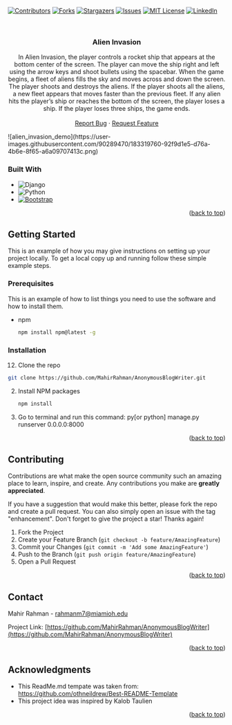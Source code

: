 <div id="top"></div>
<!--
*** Thanks for checking out the Best-README-Template. If you have a suggestion
*** that would make this better, please fork the repo and create a pull request
*** or simply open an issue with the tag "enhancement".
*** Don't forget to give the project a star!
*** Thanks again! Now go create something AMAZING! :D
-->
<! -- This README Template was inspired by https://github.com/othneildrew/Best-README-Template#readme



<!-- PROJECT SHIELDS -->
<!--
*** I'm using markdown "reference style" links for readability.
*** Reference links are enclosed in brackets [ ] instead of parentheses ( ).
*** See the bottom of this document for the declaration of the reference variables
*** for contributors-url, forks-url, etc. This is an optional, concise syntax you may use.
*** https://www.markdownguide.org/basic-syntax/#reference-style-links
-->
[![Contributors][contributors-shield]][contributors-url]
[![Forks][forks-shield]][forks-url]
[![Stargazers][stars-shield]][stars-url]
[![Issues][issues-shield]][issues-url]
[![MIT License][license-shield]][license-url]
[![LinkedIn][linkedin-shield]][linkedin-url]



<!-- PROJECT LOGO -->
<br />
<div align="center">

<h3 align="center">Alien Invasion</h3>

  <p align="center">
   In Alien Invasion, the player controls a rocket ship that appears at the bottom center of the screen. The player can move the ship right and left using the arrow keys and shoot bullets using the spacebar. When the game begins, a fleet of aliens fills the sky and moves across and down the screen. The player shoots and destroys the aliens. If the player shoots all the aliens, a new fleet appears that moves faster than the previous fleet. If any alien hits the player’s ship or reaches the bottom of the screen, the player loses a ship. If the player loses three ships, the game ends.
   <br />
    <br />
    <a href="https://github.com/MahirRahman/AnonymousBlogWriter/issues">Report Bug</a>
    ·
    <a href="https://github.com/MahirRahman/AnonymousBlogWriter/issues">Request Feature</a>
  </p>
</div>
![alien_invasion_demo](https://user-images.githubusercontent.com/90289470/183319760-92f9d1e5-d76a-4b6e-8f65-a6a09707413c.png)

### Built With

* ![Django][Django]
* ![Python][Python]
* [![Bootstrap][Bootstrap.com]][Bootstrap-url]


<p align="right">(<a href="#top">back to top</a>)</p>



<!-- GETTING STARTED -->
## Getting Started

This is an example of how you may give instructions on setting up your project locally.
To get a local copy up and running follow these simple example steps.

### Prerequisites

This is an example of how to list things you need to use the software and how to install them.
* npm
  ```sh
  npm install npm@latest -g
  ```

### Installation
12. Clone the repo
   ```sh
   git clone https://github.com/MahirRahman/AnonymousBlogWriter.git
   ```
2. Install NPM packages
   ```sh
   npm install
   ```
3. Go to terminal and run this command: py[or python] manage.py runserver  0.0.0.0:8000
<p align="right">(<a href="#top">back to top</a>)</p>



<!-- CONTRIBUTING -->
## Contributing

Contributions are what make the open source community such an amazing place to learn, inspire, and create. Any contributions you make are **greatly appreciated**.

If you have a suggestion that would make this better, please fork the repo and create a pull request. You can also simply open an issue with the tag "enhancement".
Don't forget to give the project a star! Thanks again!

1. Fork the Project
2. Create your Feature Branch (`git checkout -b feature/AmazingFeature`)
3. Commit your Changes (`git commit -m 'Add some AmazingFeature'`)
4. Push to the Branch (`git push origin feature/AmazingFeature`)
5. Open a Pull Request

<p align="right">(<a href="#top">back to top</a>)</p>


<!-- CONTACT -->
## Contact

Mahir Rahman - rahmanm7@miamioh.edu

Project Link: [https://github.com/MahirRahman/AnonymousBlogWriter](https://github.com/MahirRahman/AnonymousBlogWriter)

<p align="right">(<a href="#top">back to top</a>)</p>



<!-- ACKNOWLEDGMENTS -->
## Acknowledgments

* This ReadMe.md tempate was taken from: https://github.com/othneildrew/Best-README-Template
* This project idea was inspired by Kalob Taulien

<p align="right">(<a href="#top">back to top</a>)</p>



<!-- MARKDOWN LINKS & IMAGES -->
<!-- https://www.markdownguide.org/basic-syntax/#reference-style-links -->
[contributors-shield]: https://img.shields.io/github/contributors/MahirRahman/AnonymousBlogWriter.svg?style=for-the-badge
[contributors-url]: https://github.com/MahirRahman/AnonymousBlogWriter/graphs/contributors
[forks-shield]: https://img.shields.io/github/forks/MahirRahman/AnonymousBlogWriter.svg?style=for-the-badge
[forks-url]: https://github.com/MahirRahman/AnonymousBlogWriter/network/members
[stars-shield]: https://img.shields.io/github/stars/MahirRahman/AnonymousBlogWriter.svg?style=for-the-badge
[stars-url]: https://github.com/MahirRahman/AnonymousBlogWriter/stargazers
[issues-shield]: https://img.shields.io/github/issues/MahirRahman/AnonymousBlogWriter.svg?style=for-the-badge
[issues-url]: https://github.com/MahirRahman/AnonymousBlogWriter/issues
[license-shield]: https://img.shields.io/github/license/MahirRahman/AnonymousBlogWriter.svg?style=for-the-badge
[license-url]: https://github.com/MahirRahman/AnonymousBlogWriter/blob/master/LICENSE.txt
[linkedin-shield]: https://img.shields.io/badge/-LinkedIn-black.svg?style=for-the-badge&logo=linkedin&colorB=555
[linkedin-url]: https://linkedin.com/in/mahirrahman
[Django]: https://img.shields.io/pypi/djversions/djangorestframework?style=for-the-badge
[Python]: https://img.shields.io/github/pipenv/locked/python-version/MahirRahman/AnonymousBlogWriter?style=for-the-badge
[Bootstrap.com]: https://img.shields.io/badge/Bootstrap-563D7C?style=for-the-badge&logo=bootstrap&logoColor=white
[Bootstrap-url]: https://getbootstrap.com
